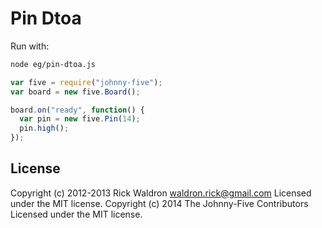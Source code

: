 # Pin Dtoa

Run with:
```bash
node eg/pin-dtoa.js
```


```javascript
var five = require("johnny-five");
var board = new five.Board();

board.on("ready", function() {
  var pin = new five.Pin(14);
  pin.high();
});

```









## License
Copyright (c) 2012-2013 Rick Waldron <waldron.rick@gmail.com>
Licensed under the MIT license.
Copyright (c) 2014 The Johnny-Five Contributors
Licensed under the MIT license.
